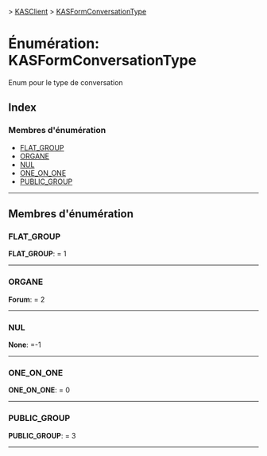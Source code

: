 [](../README.md) > [KASClient](../modules/kasclient.md) > [KASFormConversationType](../enums/kasclient.kasformconversationtype.md)

# <a name="enumeration-kasformconversationtype"></a>Énumération: KASFormConversationType

Enum pour le type de conversation
## <a name="index"></a>Index

### <a name="enumeration-members"></a>Membres d'énumération

* [FLAT_GROUP](kasclient.kasformconversationtype.md#flat_group)
* [ORGANE](kasclient.kasformconversationtype.md#forum)
* [NUL](kasclient.kasformconversationtype.md#none)
* [ONE_ON_ONE](kasclient.kasformconversationtype.md#one_on_one)
* [PUBLIC_GROUP](kasclient.kasformconversationtype.md#public_group)

---

## <a name="enumeration-members"></a>Membres d'énumération

<a id="flat_group"></a>

###  <a name="flatgroup"></a>FLAT_GROUP

**FLAT_GROUP**: = 1

___

<a id="forum"></a>

###  <a name="forum"></a>ORGANE

**Forum**: = 2

___

<a id="none"></a>

###  <a name="none"></a>NUL

**None**: =-1

___

<a id="one_on_one"></a>

###  <a name="oneonone"></a>ONE_ON_ONE

**ONE_ON_ONE**: = 0

___

<a id="public_group"></a>

###  <a name="publicgroup"></a>PUBLIC_GROUP

**PUBLIC_GROUP**: = 3

___

